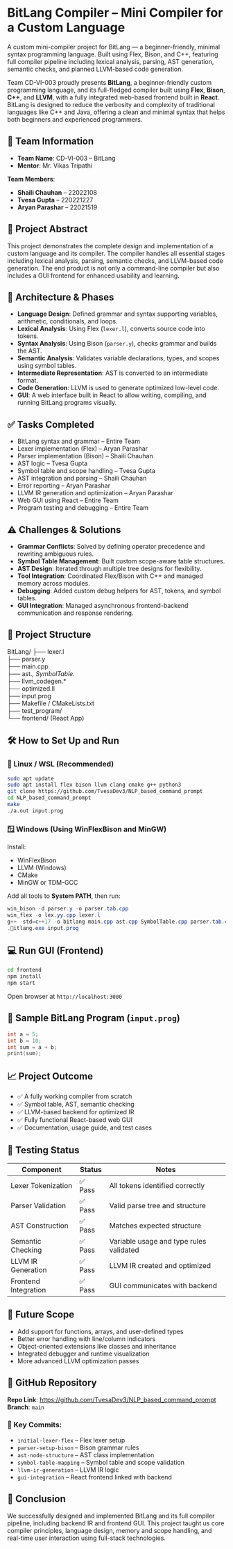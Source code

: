 # BitLang Compiler – Mini Compiler for a Custom Language
A custom mini-compiler project for BitLang — a beginner-friendly, minimal syntax programming language. Built using Flex, Bison, and C++, featuring full compiler pipeline including lexical analysis, parsing, AST generation, semantic checks, and planned LLVM-based code generation.


Team CD-VI-003 proudly presents **BitLang**, a beginner-friendly custom programming language, and its full-fledged compiler built using **Flex**, **Bison**, **C++**, and **LLVM**, with a fully integrated web-based frontend built in **React**. BitLang is designed to reduce the verbosity and complexity of traditional languages like C++ and Java, offering a clean and minimal syntax that helps both beginners and experienced programmers.

## 👥 Team Information

- **Team Name**: CD-VI-003 – BitLang  
- **Mentor**: Mr. Vikas Tripathi  

**Team Members**:
- **Shaili Chauhan** – 22022108  
- **Tvesa Gupta** – 220221227 
- **Aryan Parashar** – 22021519 

## 📌 Project Abstract

This project demonstrates the complete design and implementation of a custom language and its compiler. The compiler handles all essential stages including lexical analysis, parsing, semantic checks, and LLVM-based code generation. The end product is not only a command-line compiler but also includes a GUI frontend for enhanced usability and learning.

## 🧱 Architecture & Phases

- **Language Design**: Defined grammar and syntax supporting variables, arithmetic, conditionals, and loops.
- **Lexical Analysis**: Using Flex (`lexer.l`), converts source code into tokens.
- **Syntax Analysis**: Using Bison (`parser.y`), checks grammar and builds the AST.
- **Semantic Analysis**: Validates variable declarations, types, and scopes using symbol tables.
- **Intermediate Representation**: AST is converted to an intermediate format.
- **Code Generation**: LLVM is used to generate optimized low-level code.
- **GUI**: A web interface built in React to allow writing, compiling, and running BitLang programs visually.

## ✅ Tasks Completed

- BitLang syntax and grammar – Entire Team  
- Lexer implementation (Flex) – Aryan Parashar  
- Parser implementation (Bison) – Shaili Chauhan  
- AST logic – Tvesa Gupta  
- Symbol table and scope handling – Tvesa Gupta  
- AST integration and parsing – Shaili Chauhan  
- Error reporting – Aryan Parashar  
- LLVM IR generation and optimization – Aryan Parashar  
- Web GUI using React – Entire Team  
- Program testing and debugging – Entire Team  

## ⚠️ Challenges & Solutions

- **Grammar Conflicts**: Solved by defining operator precedence and rewriting ambiguous rules.
- **Symbol Table Management**: Built custom scope-aware table structures.
- **AST Design**: Iterated through multiple tree designs for flexibility.
- **Tool Integration**: Coordinated Flex/Bison with C++ and managed memory across modules.
- **Debugging**: Added custom debug helpers for AST, tokens, and symbol tables.
- **GUI Integration**: Managed asynchronous frontend-backend communication and response rendering.

## 📂 Project Structure

BitLang/
├── lexer.l  
├── parser.y  
├── main.cpp  
├── ast.*, SymbolTable.*  
├── llvm_codegen.*  
├── optimized.ll  
├── input.prog  
├── Makefile / CMakeLists.txt  
├── test_program/  
└── frontend/ (React App)

## 🛠️ How to Set Up and Run

### 🐧 Linux / WSL (Recommended)
```bash
sudo apt update
sudo apt install flex bison llvm clang cmake g++ python3
git clone https://github.com/TvesaDev3/NLP_based_command_prompt
cd NLP_based_command_prompt
make
./a.out input.prog
```

### 🪟 Windows (Using WinFlexBison and MinGW)
Install:
- WinFlexBison
- LLVM (Windows)
- CMake
- MinGW or TDM-GCC

Add all tools to **System PATH**, then run:
```powershell
win_bison -d parser.y -o parser.tab.cpp
win_flex -o lex.yy.cpp lexer.l
g++ -std=c++17 -o bitlang main.cpp ast.cpp SymbolTable.cpp parser.tab.cpp lex.yy.cpp llvm_codegen.cpp
.itlang.exe input.prog
```

## 💻 Run GUI (Frontend)

```bash
cd frontend
npm install
npm start
```

Open browser at `http://localhost:3000`

## 📄 Sample BitLang Program (`input.prog`)
```c
int a = 5;
int b = 10;
int sum = a + b;
print(sum);
```

## 📈 Project Outcome

- ✅ A fully working compiler from scratch
- ✅ Symbol table, AST, semantic checking
- ✅ LLVM-based backend for optimized IR
- ✅ Fully functional React-based web GUI
- ✅ Documentation, usage guide, and test cases

## 🧪 Testing Status

| Component             | Status | Notes                                  |
|-----------------------|--------|----------------------------------------|
| Lexer Tokenization    | ✅ Pass | All tokens identified correctly        |
| Parser Validation     | ✅ Pass | Valid parse tree and structure         |
| AST Construction      | ✅ Pass | Matches expected structure             |
| Semantic Checking     | ✅ Pass | Variable usage and type rules validated|
| LLVM IR Generation    | ✅ Pass | LLVM IR created and optimized          |
| Frontend Integration  | ✅ Pass | GUI communicates with backend          |

## 🔮 Future Scope

- Add support for functions, arrays, and user-defined types
- Better error handling with line/column indicators
- Object-oriented extensions like classes and inheritance
- Integrated debugger and runtime visualization
- More advanced LLVM optimization passes

## 🔗 GitHub Repository

**Repo Link**: https://github.com/TvesaDev3/NLP_based_command_prompt  
**Branch**: `main`  

### 🔑 Key Commits:
- `initial-lexer-flex` – Flex lexer setup  
- `parser-setup-bison` – Bison grammar rules  
- `ast-node-structure` – AST class implementation  
- `symbol-table-mapping` – Symbol table and scope validation  
- `llvm-ir-generation` – LLVM IR logic  
- `gui-integration` – React frontend linked with backend

## 📜 Conclusion

We successfully designed and implemented BitLang and its full compiler pipeline, including backend IR and frontend GUI. This project taught us core compiler principles, language design, memory and scope handling, and real-time user interaction using full-stack technologies.


